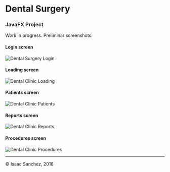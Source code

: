 # Dental Surgery
### JavaFX Project


Work in progress. Preliminar screenshots:

#### Login screen
![Dental Surgery Login](https://github.com/jelitter/Dental-Clinic/blob/master/DentalClinic-Login.png)

#### Loading screen
![Dental Clinic Loading](https://github.com/jelitter/Dental-Clinic/blob/master/DentalClinic-Loading.png)

#### Patients screen
![Dental Clinic Patients](https://github.com/jelitter/Dental-Clinic/blob/master/DentalClinic-Patients.png)

#### Reports screen
![Dental Clinic Reports](https://github.com/jelitter/Dental-Clinic/blob/master/DentalClinic-Reports.png)

#### Procedures screen
![Dental Clinic Procedures](https://github.com/jelitter/Dental-Clinic/blob/master/DentalClinic-Procedures.png)



---
&copy; Isaac Sanchez, 2018
